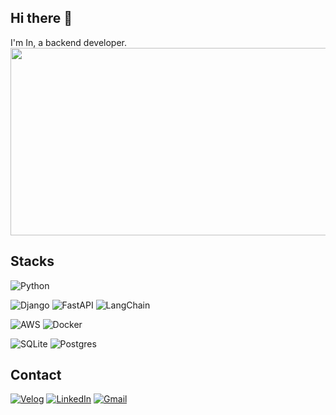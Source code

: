 ## Hi there 👋

I'm In, a backend developer.
<a href="https://github.com/devxb/gitanimals">
<img
  src="https://render.gitanimals.org/farms/iiiiin"
  width="600"
  height="300"
/>
</a>

## Stacks

![Python](https://img.shields.io/badge/python-3670A0?style=for-the-badge&logo=python&logoColor=ffdd54)

![Django](https://img.shields.io/badge/django-%23092E20.svg?style=for-the-badge&logo=django&logoColor=white)
![FastAPI](https://img.shields.io/badge/FastAPI-005571?style=for-the-badge&logo=fastapi)
![LangChain](https://img.shields.io/badge/langchain-1C3C3C?style=for-the-badge&logo=langchain&logoColor=white)

![AWS](https://img.shields.io/badge/AWS-232F3E?style=for-the-badge&logo=amazonwebservices&logoColor=white)
![Docker](https://img.shields.io/badge/docker-%230db7ed.svg?style=for-the-badge&logo=docker&logoColor=white)

![SQLite](https://img.shields.io/badge/sqlite-%2307405e.svg?style=for-the-badge&logo=sqlite&logoColor=white)
![Postgres](https://img.shields.io/badge/postgresql-%23316192.svg?style=for-the-badge&logo=postgresql&logoColor=white)

## Contact
[![Velog](https://img.shields.io/badge/Velog-20C997?style=for-the-badge&logo=velog&logoColor=white)](https://velog.io/@iiiiin)
[![LinkedIn](https://img.shields.io/badge/linkedin-%230077B5.svg?style=for-the-badge&logo=linkedin&logoColor=white)](https://www.linkedin.com/in/in-kwon-16258b203/)
[![Gmail](https://img.shields.io/badge/Gmail-D14836?style=for-the-badge&logo=gmail&logoColor=white)](mailto:in24041210@gmail.com)
